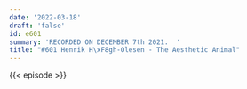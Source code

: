 ```yaml
---
date: '2022-03-18'
draft: 'false'
id: e601
summary: 'RECORDED ON DECEMBER 7th 2021.  '
title: "#601 Henrik H\xF8gh-Olesen - The Aesthetic Animal"
---
```

{{< episode >}}
